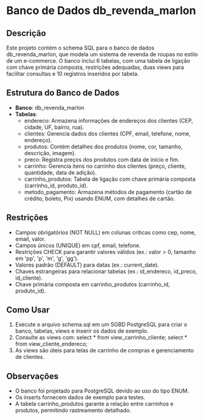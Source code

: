 # Banco de Dados db_revenda_marlon

## Descrição
Este projeto contém o schema SQL para o banco de dados db_revenda_marlon, que modela um sistema de revenda de roupas no estilo de um e-commerce. O banco inclui 6 tabelas, com uma tabela de ligação com chave primária composta, restrições adequadas, duas views para facilitar consultas e 10 registros inseridos por tabela.

## Estrutura do Banco de Dados
- **Banco**: db_revenda_marlon
- **Tabelas**:
  - endereco: Armazena informações de endereços dos clientes (CEP, cidade, UF, bairro, rua).
  - clientes: Gerencia dados dos clientes (CPF, email, telefone, nome, endereço).
  - produtos: Contém detalhes dos produtos (nome, cor, tamanho, descrição, imagem).
  - preco: Registra preços dos produtos com data de início e fim.
  - carrinho: Gerencia itens no carrinho dos clientes (preço, cliente, quantidade, data de adição).
  - carrinho_produtos: Tabela de ligação com chave primária composta (carrinho_id, produto_id).
  - metodo_pagamento: Armazena métodos de pagamento (cartão de crédito, boleto, Pix) usando ENUM, com detalhes de cartão.

## Restrições
- Campos obrigatórios (NOT NULL) em colunas críticas como cep, nome, email, valor.
- Campos únicos (UNIQUE) em cpf, email, telefone.
- Restrições CHECK para garantir valores válidos (ex.: valor > 0, tamanho em 'pp', 'p', 'm', 'g', 'gg').
- Valores padrão (DEFAULT) para datas (ex.: current_date).
- Chaves estrangeiras para relacionar tabelas (ex.: id_endereco, id_preco, id_cliente).
- Chave primária composta em carrinho_produtos (carrinho_id, produto_id).

## Como Usar
1. Execute o arquivo schema.sql em um SGBD PostgreSQL para criar o banco, tabelas, views e inserir os dados de exemplo.
2. Consulte as views com:
   select * from view_carrinho_cliente;
   select * from view_cliente_endereco;
3. As views são úteis para telas de carrinho de compras e gerenciamento de clientes.

## Observações
- O banco foi projetado para PostgreSQL devido ao uso do tipo ENUM.
- Os inserts fornecem dados de exemplo para testes.
- A tabela carrinho_produtos garante a relação entre carrinhos e produtos, permitindo rastreamento detalhado.
